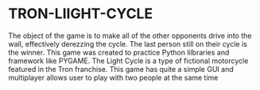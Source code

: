 # TRON-LIIGHT-CYCLE
The object of the game is to make all of the other opponents drive into the wall, effectively derezzing the cycle. The last person still on their cycle is the winner.
This game was created to practice Python lilbraries and framework like PYGAME.
The Light Cycle is a type of fictional motorcycle featured in the Tron franchise.
This game has quite a simple GUI and multiplayer allows user to play with two people at the same time 

